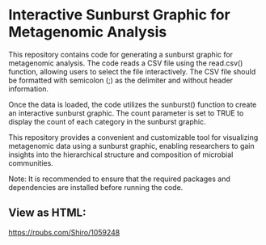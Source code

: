 # Interactive Sunburst Graphic for Metagenomic Analysis

This repository contains code for generating a sunburst graphic for metagenomic analysis. The code reads a CSV file using the read.csv() function, allowing users to select the file interactively. The CSV file should be formatted with semicolon (;) as the delimiter and without header information.

Once the data is loaded, the code utilizes the sunburst() function to create an interactive sunburst graphic. The count parameter is set to TRUE to display the count of each category in the sunburst graphic.

This repository provides a convenient and customizable tool for visualizing metagenomic data using a sunburst graphic, enabling researchers to gain insights into the hierarchical structure and composition of microbial communities.

Note: It is recommended to ensure that the required packages and dependencies are installed before running the code.

## View as HTML:
https://rpubs.com/Shiro/1059248
